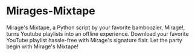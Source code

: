 # Mirages-Mixtape
Mirage's Mixtape, a Python script by your favorite bamboozler, Mirage!, turns Youtube playlists into an offline experience. Download your favorite YouTube playlist hassle-free with Mirage's signature flair. Let the party begin with Mirage's Mixtape!
